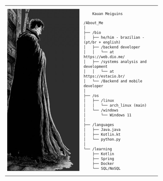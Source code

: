 <table>
  <tr>
    <td style="width: 50%;">
       <img src="Berserk-Wallpaper-5.jpg" alt="Asuka" style="width: 200%; border: none;"/>
    </td>
    <td style="width: 50%; vertical-align: top;">
      <p style="font-family: monospace; font-size: 16px;">

        Kauan Meiguins

</p>

    /About_Me
    │
    ├── /bio
    │   ├── he/him - brazilian - (pt/br + english)
    │   ├── /backend developer
    │   │   └── at https://web.dio.me/
    │   ├── /systems analysis and development
    │   │   └── at https://estacio.br/
    │   └── /Backend and mobile developer
    │
    ├── /os
    │   ├── /linux
    │   │   └── arch_linux (main)
    │   └── /windows
    │       └── Windows 11
    │
    ├── /languages
    │   ├── Java.java
    │   ├── Kotlin.kt
    │   └── python.py
    │
    └── /learning
        ├── Kotlin
        ├── Spring
        ├── Docker
        └── SQL/NoSQL
        
  </tr>
</table>
